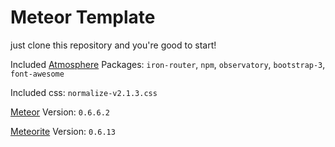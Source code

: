 # Meteor Template

just clone this repository and you're good to start!

Included [Atmosphere][1] Packages: `iron-router`, `npm`, `observatory`, `bootstrap-3`, `font-awesome`

Included css: `normalize-v2.1.3.css`

[Meteor][2] Version: `0.6.6.2`

[Meteorite][3] Version: `0.6.13`


  [1]: https://atmosphere.meteor.com
  [2]: http://www.meteor.com/
  [3]: https://github.com/oortcloud/meteorite/
